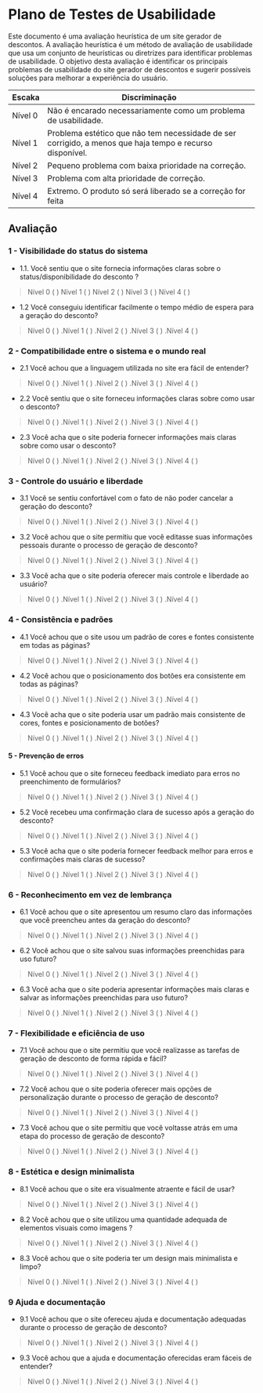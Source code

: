 # Plano de Testes de Usabilidade

Este documento é uma avaliação heurística de um site gerador de descontos. A avaliação heurística é um método de avaliação de usabilidade que usa um conjunto de heurísticas ou diretrizes para identificar problemas de usabilidade. O objetivo desta avaliação é identificar os principais problemas de usabilidade do site gerador de descontos e sugerir possíveis soluções para melhorar a experiência do usuário. 

|Escaka|Discriminação|
|------|-------------|
|Nível 0|Não é encarado necessariamente como um problema de usabilidade. |
|Nível 1|Problema estético que não tem necessidade de ser corrigido, a menos que haja tempo e recurso disponível. |
|Nível 2|Pequeno problema com baixa prioridade na correção. |
|Nível 3| Problema com alta prioridade de correção. |
|Nível 4|Extremo. O produto só será liberado se a correção for feita|

## Avaliação

### 1 - Visibilidade do status do sistema
- 1.1.	Você sentiu que o site fornecia informações claras sobre o status/disponibilidade do desconto ?

>Nível 0 (  )    Nível 1 (  )    Nível 2 (  )    Nível 3 (  )      Nível 4 (  )

- 1.2	Você conseguiu identificar facilmente o tempo médio de espera para a geração do desconto?
>Nível 0 (  )    .Nível 1 (  )    .Nível 2 (  )    .Nível 3 (  )      .Nível 4 (  )
      
### 2 - Compatibilidade entre o sistema e o mundo real

- 2.1 Você achou que a linguagem utilizada no site era fácil de entender?
>Nível 0 (  )    .Nível 1 (  )    .Nível 2 (  )    .Nível 3 (  )      .Nível 4 (  )
- 2.2 Você sentiu que o site forneceu informações claras sobre como usar o desconto?
>Nível 0 (  )    .Nível 1 (  )    .Nível 2 (  )    .Nível 3 (  )      .Nível 4 (  )
- 2.3 Você acha que o site poderia fornecer informações mais claras sobre como usar o desconto?
>Nível 0 (  )    .Nível 1 (  )    .Nível 2 (  )    .Nível 3 (  )      .Nível 4 (  )

### 3 - Controle do usuário e liberdade
- 3.1 Você se sentiu confortável com o fato de não poder cancelar a geração do desconto?
>Nível 0 (  )    .Nível 1 (  )    .Nível 2 (  )    .Nível 3 (  )      .Nível 4 (  )
- 3.2 Você achou que o site permitiu que você editasse suas informações pessoais durante o processo de geração de desconto?
>Nível 0 (  )    .Nível 1 (  )    .Nível 2 (  )    .Nível 3 (  )      .Nível 4 (  )
- 3.3 Você acha que o site poderia oferecer mais controle e liberdade ao usuário?
>Nível 0 (  )    .Nível 1 (  )    .Nível 2 (  )    .Nível 3 (  )      .Nível 4 (  )

### 4 - Consistência e padrões
- 4.1 Você achou que o site usou um padrão de cores e fontes consistente em todas as páginas?
>Nível 0 (  )    .Nível 1 (  )    .Nível 2 (  )    .Nível 3 (  )      .Nível 4 (  )
- 4.2 Você achou que o posicionamento dos botões era consistente em todas as páginas?
>Nível 0 (  )    .Nível 1 (  )    .Nível 2 (  )    .Nível 3 (  )      .Nível 4 (  )
- 4.3 Você acha que o site poderia usar um padrão mais consistente de cores, fontes e posicionamento de botões?
>Nível 0 (  )    .Nível 1 (  )    .Nível 2 (  )    .Nível 3 (  )      .Nível 4 (  )

#### 5 - Prevenção de erros
- 5.1 Você achou que o site forneceu feedback imediato para erros no preenchimento de formulários?
>Nível 0 (  )    .Nível 1 (  )    .Nível 2 (  )    .Nível 3 (  )      .Nível 4 (  )
- 5.2 Você recebeu uma confirmação clara de sucesso após a geração do desconto?
>Nível 0 (  )    .Nível 1 (  )    .Nível 2 (  )    .Nível 3 (  )      .Nível 4 (  )
- 5.3 Você acha que o site poderia fornecer feedback melhor para erros e confirmações mais claras de sucesso?
>Nível 0 (  )    .Nível 1 (  )    .Nível 2 (  )    .Nível 3 (  )      .Nível 4 (  )

### 6 - Reconhecimento em vez de lembrança
- 6.1 Você achou que o site apresentou um resumo claro das informações que você preencheu antes da geração do desconto?
>Nível 0 (  )    .Nível 1 (  )    .Nível 2 (  )    .Nível 3 (  )      .Nível 4 (  )
- 6.2 Você achou que o site salvou suas informações preenchidas para uso futuro?
>Nível 0 (  )    .Nível 1 (  )    .Nível 2 (  )    .Nível 3 (  )      .Nível 4 (  )
- 6.3 Você acha que o site poderia apresentar informações mais claras e salvar as informações preenchidas para uso futuro? 
>Nível 0 (  )    .Nível 1 (  )    .Nível 2 (  )    .Nível 3 (  )      .Nível 4 (  )

### 7 - Flexibilidade e eficiência de uso
- 7.1 Você achou que o site permitiu que você realizasse as tarefas de geração de desconto de forma rápida e fácil?
>Nível 0 (  )    .Nível 1 (  )    .Nível 2 (  )    .Nível 3 (  )      .Nível 4 (  )
- 7.2 Você achou que o site poderia oferecer mais opções de personalização durante o processo de geração de desconto?
>Nível 0 (  )    .Nível 1 (  )    .Nível 2 (  )    .Nível 3 (  )      .Nível 4 (  )
- 7.3 Você achou que o site permitiu que você voltasse atrás em uma etapa do processo de geração de desconto?
>Nível 0 (  )    .Nível 1 (  )    .Nível 2 (  )    .Nível 3 (  )      .Nível 4 (  )

### 8 - Estética e design minimalista
- 8.1 Você achou que o site era visualmente atraente e fácil de usar?
>Nível 0 (  )    .Nível 1 (  )    .Nível 2 (  )    .Nível 3 (  )      .Nível 4 (  )
- 8.2 Você achou que o site utilizou uma quantidade adequada de elementos visuais como imagens ?
>Nível 0 (  )    .Nível 1 (  )    .Nível 2 (  )    .Nível 3 (  )      .Nível 4 (  )
- 8.3 Você achou que o site poderia ter um design mais minimalista e limpo?
>Nível 0 (  )    .Nível 1 (  )    .Nível 2 (  )    .Nível 3 (  )      .Nível 4 (  )

### 9 Ajuda e documentação
- 9.1 Você achou que o site ofereceu ajuda e documentação adequadas durante o processo de geração de desconto?
>Nível 0 (  )    .Nível 1 (  )    .Nível 2 (  )    .Nível 3 (  )      .Nível 4 (  )
- 9.3 Você achou que a ajuda e documentação oferecidas eram fáceis de entender?  
>Nível 0 (  )    .Nível 1 (  )    .Nível 2 (  )    .Nível 3 (  )      .Nível 4 (  )
